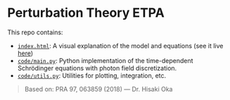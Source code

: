 # Perturbation Theory ETPA

This repo contains:

- [`index.html`](./index.html): A visual explanation of the model and equations (see it live [here](https://christiancv11.github.io/Perturbation_Theory_ETPA/))
- [`code/main.py`](./code/main.py): Python implementation of the time-dependent Schrödinger equations with photon field discretization.
- [`code/utils.py`](./code/utils.py): Utilities for plotting, integration, etc.

> Based on: PRA 97, 063859 (2018) — Dr. Hisaki Oka
